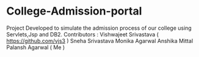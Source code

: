 # College-Admission-portal
Project Developed to simulate the admission process of our college using Servlets,Jsp and DB2.
Contributors : 
Vishwajeet Srivastava ( https://github.com/vjs3 )
Sneha Srivastava
Monika Agarwal
Anshika Mittal
Palansh Agarwal ( Me )
